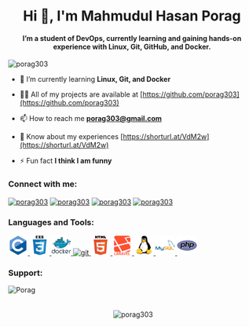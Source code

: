 <h1 align="center">Hi 👋, I'm Mahmudul Hasan Porag</h1>
<h4 align="center">I’m a student of DevOps, currently learning and gaining hands-on experience with Linux, Git, GitHub, and Docker.</h4>

<p align="left"> <img src="https://komarev.com/ghpvc/?username=porag303&label=Profile%20views&color=0e75b6&style=flat" alt="porag303" /> </p>

- 🌱 I’m currently learning **Linux, Git, and Docker**

- 👨‍💻 All of my projects are available at [https://github.com/porag303](https://github.com/porag303)

- 📫 How to reach me **porag303@gmail.com**

- 📄 Know about my experiences [https://shorturl.at/VdM2w](https://shorturl.at/VdM2w)

- ⚡ Fun fact **I think I am funny**

<h3 align="left">Connect with me:</h3>
<p align="left">
<a href="https://twitter.com/porag303" target="blank"><img align="center" src="https://raw.githubusercontent.com/rahuldkjain/github-profile-readme-generator/master/src/images/icons/Social/twitter.svg" alt="porag303" height="30" width="40" /></a>
<a href="https://fb.com/porag303" target="blank"><img align="center" src="https://raw.githubusercontent.com/rahuldkjain/github-profile-readme-generator/master/src/images/icons/Social/facebook.svg" alt="porag303" height="30" width="40" /></a>
<a href="https://instagram.com/porag303" target="blank"><img align="center" src="https://raw.githubusercontent.com/rahuldkjain/github-profile-readme-generator/master/src/images/icons/Social/instagram.svg" alt="porag303" height="30" width="40" /></a>
<a href="https://www.youtube.com/c/porag303" target="blank"><img align="center" src="https://raw.githubusercontent.com/rahuldkjain/github-profile-readme-generator/master/src/images/icons/Social/youtube.svg" alt="porag303" height="30" width="40" /></a>
</p>

<h3 align="left">Languages and Tools:</h3>
<p align="left"> <a href="https://www.cprogramming.com/" target="_blank" rel="noreferrer"> <img src="https://raw.githubusercontent.com/devicons/devicon/master/icons/c/c-original.svg" alt="c" width="40" height="40"/> </a> <a href="https://www.w3schools.com/css/" target="_blank" rel="noreferrer"> <img src="https://raw.githubusercontent.com/devicons/devicon/master/icons/css3/css3-original-wordmark.svg" alt="css3" width="40" height="40"/> </a> <a href="https://www.docker.com/" target="_blank" rel="noreferrer"> <img src="https://raw.githubusercontent.com/devicons/devicon/master/icons/docker/docker-original-wordmark.svg" alt="docker" width="40" height="40"/> </a> <a href="https://git-scm.com/" target="_blank" rel="noreferrer"> <img src="https://www.vectorlogo.zone/logos/git-scm/git-scm-icon.svg" alt="git" width="40" height="40"/> </a> <a href="https://www.w3.org/html/" target="_blank" rel="noreferrer"> <img src="https://raw.githubusercontent.com/devicons/devicon/master/icons/html5/html5-original-wordmark.svg" alt="html5" width="40" height="40"/> </a> <a href="https://laravel.com/" target="_blank" rel="noreferrer"> <img src="https://raw.githubusercontent.com/devicons/devicon/master/icons/laravel/laravel-plain-wordmark.svg" alt="laravel" width="40" height="40"/> </a> <a href="https://www.linux.org/" target="_blank" rel="noreferrer"> <img src="https://raw.githubusercontent.com/devicons/devicon/master/icons/linux/linux-original.svg" alt="linux" width="40" height="40"/> </a> <a href="https://www.mysql.com/" target="_blank" rel="noreferrer"> <img src="https://raw.githubusercontent.com/devicons/devicon/master/icons/mysql/mysql-original-wordmark.svg" alt="mysql" width="40" height="40"/> </a> <a href="https://www.php.net" target="_blank" rel="noreferrer"> <img src="https://raw.githubusercontent.com/devicons/devicon/master/icons/php/php-original.svg" alt="php" width="40" height="40"/> </a> </p>

<h3 align="left">Support:</h3>
<p><a href="https://www.buymeacoffee.com/Porag"> <img align="left" src="https://cdn.buymeacoffee.com/buttons/v2/default-yellow.png" height="50" width="210" alt="Porag" /></a></p><br><br>

<p>&nbsp;<img align="center" src="https://github-readme-stats.vercel.app/api?username=porag303&show_icons=true&locale=en" alt="porag303" /></p>
